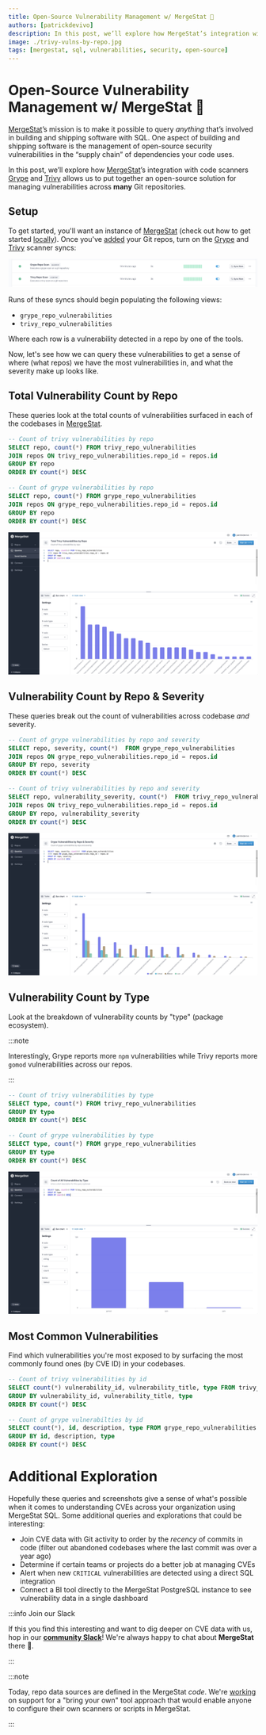 ```yaml
---
title: Open-Source Vulnerability Management w/ MergeStat 🔎
authors: [patrickdevivo]
description: In this post, we’ll explore how MergeStat’s integration with code scanners Grype and Trivy allows us to put together an open-source solution for managing vulnerabilities across many Git repositories.
image: ./trivy-vulns-by-repo.jpg
tags: [mergestat, sql, vulnerabilities, security, open-source]
---
```


# Open-Source Vulnerability Management w/ MergeStat 🔎

[MergeStat](https://www.mergestat.com/)’s mission is to make it possible to query *anything* that’s involved in building and shipping software with SQL.
One aspect of building and shipping software is the management of open-source security vulnerabilities in the “supply chain” of dependencies your code uses.

In this post, we’ll explore how [MergeStat](https://github.com/mergestat/mergestat)’s integration with code scanners [Grype](https://github.com/anchore/grype) and [Trivy](https://github.com/aquasecurity/trivy) allows us to put together an open-source solution for managing vulnerabilities across **many** Git repositories.

## Setup

To get started, you'll want an instance of [MergeStat](https://github.com/mergestat/mergestat) (check out how to get started [locally](/mergestat/getting-started/running-locally/)).
Once you've [added](/mergestat/setup/repo-auto-imports) your Git repos, turn on the [Grype](https://github.com/anchore/grype) and [Trivy](https://github.com/aquasecurity/trivy) scanner syncs:

[![Screenshot showing the Grype and Trivy scanner configs](scanner-config.jpg)](scanner-config.jpg)

Runs of these syncs should begin populating the following views:

- `grype_repo_vulnerabilities`
- `trivy_repo_vulnerabilities`

Where each row is a vulnerability detected in a repo by one of the tools.

Now, let's see how we can query these vulnerabilities to get a sense of where (what repos) we have the most vulnerabilities in, and what the severity make up looks like.

## Total Vulnerability Count by Repo

These queries look at the total counts of vulnerabilities surfaced in each of the codebases in [MergeStat](https://github.com/mergestat/mergestat).

```sql
-- Count of trivy vulnerabilities by repo
SELECT repo, count(*) FROM trivy_repo_vulnerabilities
JOIN repos ON trivy_repo_vulnerabilities.repo_id = repos.id
GROUP BY repo
ORDER BY count(*) DESC
```

```sql
-- Count of grype vulnerabilities by repo
SELECT repo, count(*) FROM grype_repo_vulnerabilities
JOIN repos ON grype_repo_vulnerabilities.repo_id = repos.id
GROUP BY repo
ORDER BY count(*) DESC
```

[![Trivy vulnerabilities by repo](trivy-vulns-by-repo.jpg)](trivy-vulns-by-repo.jpg)

## Vulnerability Count by Repo & Severity

These queries break out the count of vulnerabilities across codebase *and* severity.

```sql
-- Count of grype vulnerabilities by repo and severity
SELECT repo, severity, count(*)  FROM grype_repo_vulnerabilities
JOIN repos ON grype_repo_vulnerabilities.repo_id = repos.id
GROUP BY repo, severity
ORDER BY count(*) DESC
```

```sql
-- Count of trivy vulnerabilities by repo and severity
SELECT repo, vulnerability_severity, count(*)  FROM trivy_repo_vulnerabilities
JOIN repos ON trivy_repo_vulnerabilities.repo_id = repos.id
GROUP BY repo, vulnerability_severity
ORDER BY count(*) DESC
```

[![Vulnerability count by repo and severity](grype-vulns-by-repo-severity.jpg)](grype-vulns-by-repo-severity.jpg)

## Vulnerability Count by Type

Look at the breakdown of vulnerability counts by "type" (package ecosystem).

:::note

Interestingly, Grype reports more `npm` vulnerabilities while Trivy reports more `gomod` vulnerabilities across our repos.

:::

```sql
-- Count of trivy vulnerabilities by type
SELECT type, count(*) FROM trivy_repo_vulnerabilities
GROUP BY type
ORDER BY count(*) DESC
```

```sql
-- Count of grype vulnerabilities by type
SELECT type, count(*) FROM grype_repo_vulnerabilities
GROUP BY type
ORDER BY count(*) DESC
```
[![Trivy vulnerabilities by type](trivy-vulns-by-type.jpg)](trivy-vulns-by-type.jpg)

## Most Common Vulnerabilities

Find which vulnerabilities you're most exposed to by surfacing the most commonly found ones (by CVE ID) in your codebases.

```sql
-- Count of trivy vulnerabilities by id
SELECT count(*) vulnerability_id, vulnerability_title, type FROM trivy_repo_vulnerabilities
GROUP BY vulnerability_id, vulnerability_title, type
ORDER BY count(*) DESC
```

```sql
-- Count of grype vulnerabilties by id
SELECT count(*), id, description, type FROM grype_repo_vulnerabilities
GROUP BY id, description, type
ORDER BY count(*) DESC
```

# Additional Exploration

Hopefully these queries and screenshots give a sense of what's possible when it comes to understanding CVEs across your organization using MergeStat SQL.
Some additional queries and explorations that could be interesting:

- Join CVE data with Git activity to order by the *recency* of commits in code (filter out abandoned codebases where the last commit was over a year ago)
- Determine if certain teams or projects do a better job at managing CVEs
- Alert when new `CRITICAL` vulnerabilities are detected using a direct SQL integration
- Connect a BI tool directly to the MergeStat PostgreSQL instance to see vulnerability data in a single dashboard

:::info Join our Slack

If this you find this interesting and want to dig deeper on CVE data with us, hop in our [**community Slack**](https://join.slack.com/t/mergestatcommunity/shared_invite/zt-xvvtvcz9-w3JJVIdhLgEWrVrKKNXOYg)! We're always happy to chat about **MergeStat** there 🎉.

:::

:::note

Today, repo data sources are defined in the MergeStat *code*. We're [working](https://github.com/mergestat/mergestat/discussions/704) on support for a "bring your own" tool approach that would enable anyone to configure their own scanners or scripts in MergeStat.

:::
